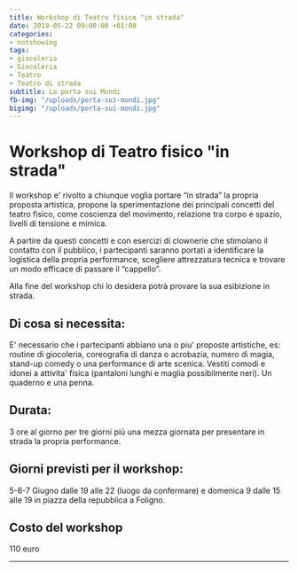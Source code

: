 ```yaml
---
title: Workshop di Teatro fisico "in strada"
date: 2019-05-22 09:00:00 +01:00
categories:
- notshowing
tags:
- giocoleria
- Giocoleria
- Teatro
- Teatro di strada
subtitle: La porta sui Mondi
fb-img: "/uploads/porta-sui-mondi.jpg"
bigimg: "/uploads/porta-sui-mondi.jpg"
---
```


# Workshop di Teatro fisico "in strada"
Il workshop e' rivolto a chiunque voglia portare “in strada” la propria proposta artistica, propone la sperimentazione dei principali concetti del teatro fisico, come coscienza del movimento, relazione tra corpo e spazio, livelli di tensione e mimica. 

A partire da questi concetti e con esercizi di clownerie che stimolano il contatto con il pubblico, i partecipanti saranno portati a identificare la logistica della propria performance, scegliere attrezzatura tecnica e trovare un modo efficace di passare il “cappello”. 

Alla fine del workshop chi lo desidera potrà provare la sua esibizione in strada.

## Di cosa si necessita:
E' necessario che i partecipanti abbiano una o piu' proposte artistiche, es: routine di giocoleria, coreografia di danza o acrobazia, numero di magia, stand-up comedy o una performance di arte scenica.
Vestiti comodi e idonei a attivita' fisica (pantaloni lunghi e maglia possibilmente neri).
Un quaderno e una penna.

## Durata:
3 ore al giorno per tre giorni più una mezza giornata per presentare in strada la propria performance.

## Giorni previsti per il workshop:
5-6-7 Giugno dalle 19 alle 22 (luogo da confermare) e domenica 9 dalle 15 alle 19 in piazza della repubblica a Foligno.

## Costo del workshop
110 euro
___
> 